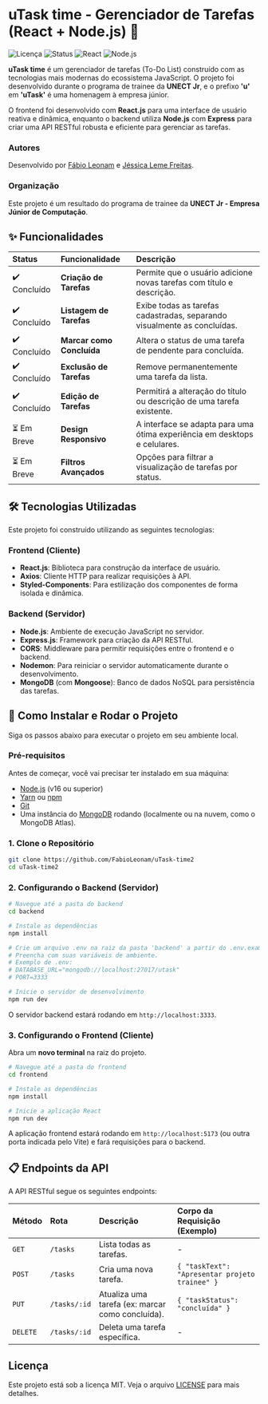 # uTask time - Gerenciador de Tarefas (React + Node.js) 📝

![Licença](https://img.shields.io/badge/license-MIT-blue.svg)
![Status](https://img.shields.io/badge/status-concluído-green.svg)
![React](https://img.shields.io/badge/React-18.2.0-blue?logo=react)
![Node.js](https://img.shields.io/badge/Node.js-18.x-green?logo=node.js)

**uTask time** é um gerenciador de tarefas (To-Do List) construído com as tecnologias mais modernas do ecossistema JavaScript. O projeto foi desenvolvido durante o programa de trainee da **UNECT Jr**, e o prefixo **'u'** em **'uTask'** é uma homenagem à empresa júnior.

O frontend foi desenvolvido com **React.js** para uma interface de usuário reativa e dinâmica, enquanto o backend utiliza **Node.js** com **Express** para criar uma API RESTful robusta e eficiente para gerenciar as tarefas.

###  Autores

Desenvolvido por [Fábio Leonam](https://github.com/FabioLeonam) e [Jéssica Leme Freitas](https://github.com/jekkaleeme).

### Organização

Este projeto é um resultado do programa de trainee da **UNECT Jr - Empresa Júnior de Computação**.

## ✨ Funcionalidades

| Status      | Funcionalidade            | Descrição                                                     |
| :---------- | :------------------------ | :------------------------------------------------------------ |
| ✔️ Concluído | **Criação de Tarefas**    | Permite que o usuário adicione novas tarefas com título e descrição. |
| ✔️ Concluído | **Listagem de Tarefas**   | Exibe todas as tarefas cadastradas, separando visualmente as concluídas. |
| ✔️ Concluído | **Marcar como Concluída** | Altera o status de uma tarefa de pendente para concluída.    |
| ✔️ Concluído | **Exclusão de Tarefas**   | Remove permanentemente uma tarefa da lista.                  |
| ✔️ Concluído | **Edição de Tarefas**     | Permitirá a alteração do título ou descrição de uma tarefa existente. |
| ⏳ Em Breve  | **Design Responsivo**     | A interface se adapta para uma ótima experiência em desktops e celulares. |
| ⏳ Em Breve  | **Filtros Avançados**     | Opções para filtrar a visualização de tarefas por status.     |

## 🛠️ Tecnologias Utilizadas

Este projeto foi construído utilizando as seguintes tecnologias:

### **Frontend (Cliente)**

-   **React.js**: Biblioteca para construção da interface de usuário.
-   **Axios**: Cliente HTTP para realizar requisições à API.
-   **Styled-Components**: Para estilização dos componentes de forma isolada e dinâmica.

### **Backend (Servidor)**

-   **Node.js**: Ambiente de execução JavaScript no servidor.
-   **Express.js**: Framework para criação da API RESTful.
-   **CORS**: Middleware para permitir requisições entre o frontend e o backend.
-   **Nodemon**: Para reiniciar o servidor automaticamente durante o desenvolvimento.
-   **MongoDB** (com **Mongoose**): Banco de dados NoSQL para persistência das tarefas.

## 🚀 Como Instalar e Rodar o Projeto

Siga os passos abaixo para executar o projeto em seu ambiente local.

### **Pré-requisitos**

Antes de começar, você vai precisar ter instalado em sua máquina:
-   [Node.js](https://nodejs.org/en/) (v16 ou superior)
-   [Yarn](https://yarnpkg.com/) ou [npm](https://www.npmjs.com/)
-   [Git](https://git-scm.com/)
-   Uma instância do [MongoDB](https://www.mongodb.com/) rodando (localmente ou na nuvem, como o MongoDB Atlas).

### **1. Clone o Repositório**

```bash
git clone https://github.com/FabioLeonam/uTask-time2
cd uTask-time2
```

### **2. Configurando o Backend (Servidor)**

```bash
# Navegue até a pasta do backend
cd backend

# Instale as dependências
npm install

# Crie um arquivo .env na raiz da pasta 'backend' a partir do .env.example
# Preencha com suas variáveis de ambiente.
# Exemplo de .env:
# DATABASE_URL="mongodb://localhost:27017/utask"
# PORT=3333

# Inicie o servidor de desenvolvimento
npm run dev
```
O servidor backend estará rodando em `http://localhost:3333`.

### **3. Configurando o Frontend (Cliente)**

Abra um **novo terminal** na raiz do projeto.

```bash
# Navegue até a pasta do frontend
cd frontend

# Instale as dependências
npm install

# Inicie a aplicação React
npm run dev
```
A aplicação frontend estará rodando em `http://localhost:5173` (ou outra porta indicada pelo Vite) e fará requisições para o backend.

## 📋 Endpoints da API

A API RESTful segue os seguintes endpoints:

| Método | Rota         | Descrição                                         | Corpo da Requisição (Exemplo)                  |
| :----- | :----------- | :------------------------------------------------ | :------------------------------------------    |
| `GET`  | `/tasks`     | Lista todas as tarefas.                           | -                                              |
| `POST` | `/tasks`     | Cria uma nova tarefa.                             | `{ "taskText": "Apresentar projeto trainee" }` |
| `PUT`  | `/tasks/:id` | Atualiza uma tarefa (ex: marcar como concluída).  | `{ "taskStatus": "concluída" }`                |
| `DELETE`| `/tasks/:id` | Deleta uma tarefa específica.                     | -                                             |

## Licença

Este projeto está sob a licença MIT. Veja o arquivo [LICENSE](LICENSE.md) para mais detalhes.
